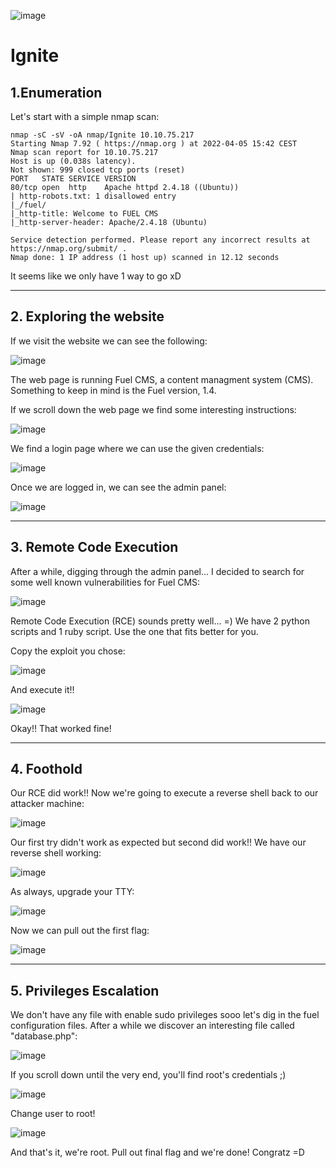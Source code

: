 ![image](https://user-images.githubusercontent.com/99112106/174284861-da26d37a-1f0a-498d-821a-a12e8e0271e3.png)

# Ignite

## 1.Enumeration 

Let's start with a simple nmap scan:

```
nmap -sC -sV -oA nmap/Ignite 10.10.75.217 
Starting Nmap 7.92 ( https://nmap.org ) at 2022-04-05 15:42 CEST
Nmap scan report for 10.10.75.217
Host is up (0.038s latency).
Not shown: 999 closed tcp ports (reset)
PORT   STATE SERVICE VERSION
80/tcp open  http    Apache httpd 2.4.18 ((Ubuntu))
| http-robots.txt: 1 disallowed entry 
|_/fuel/
|_http-title: Welcome to FUEL CMS
|_http-server-header: Apache/2.4.18 (Ubuntu)

Service detection performed. Please report any incorrect results at https://nmap.org/submit/ .
Nmap done: 1 IP address (1 host up) scanned in 12.12 seconds
```

It seems like we only have 1 way to go xD

* * *
## 2.  Exploring the website

If we visit the website we can see the following:

![image](https://user-images.githubusercontent.com/99112106/174284889-5e35abad-bd1a-4c53-bfcd-6e6ba70e54d7.png)

The web page is running Fuel CMS, a content managment system (CMS). Something to keep in mind is the Fuel version, 1.4.

If we scroll down the web page we find some interesting instructions:

![image](https://user-images.githubusercontent.com/99112106/174284907-99e6f44d-ecbd-480a-a1b8-de6721d16a61.png)

We find a login page where we can use the given credentials:

![image](https://user-images.githubusercontent.com/99112106/174284932-5d8e93ba-95cd-41d8-ab2d-e3d8ebb8f57e.png)

Once we are logged in, we can see the admin panel:

![image](https://user-images.githubusercontent.com/99112106/174284983-0fe7f9a3-0762-4bcf-b624-c68b9b12cb8c.png)

* * *
## 3. Remote Code Execution

After a while, digging through the admin panel... I decided to search for some well known vulnerabilities for Fuel CMS:

![image](https://user-images.githubusercontent.com/99112106/174285005-813632ec-8b45-49d0-9093-570304add2ad.png)

Remote Code Execution (RCE) sounds pretty well... =) We have 2 python scripts and 1 ruby script. Use the one that fits better for you.

Copy the exploit you chose:

![image](https://user-images.githubusercontent.com/99112106/174285019-173f6eb1-e6e0-453c-b518-17d4c4b6f923.png)

And execute it!!

![image](https://user-images.githubusercontent.com/99112106/174285035-65ab5a27-e9f0-4901-9a90-23daefd60258.png)

Okay!! That worked fine!

* * *
## 4. Foothold

Our RCE did work!! Now we're going to execute a reverse shell back to our attacker machine:

![image](https://user-images.githubusercontent.com/99112106/174285054-5c663b29-34c0-45b2-8de7-ab49baaed4b4.png)

Our first try didn't work as expected but second did work!! We have our reverse shell working:

![image](https://user-images.githubusercontent.com/99112106/174285069-246302b3-3dfb-4e06-bde9-53ec5a27ae66.png)

As always, upgrade your TTY:

![image](https://user-images.githubusercontent.com/99112106/174285082-a6e7a488-7ffa-4f6b-aaab-568902707987.png)

Now we can pull out the first flag:

![image](https://user-images.githubusercontent.com/99112106/174285096-08360934-89c0-4dca-90b8-94c5a212b8ee.png)

* * *
## 5. Privileges Escalation

We don't have any file with enable sudo privileges sooo let's dig in the fuel configuration files. After a while we discover an interesting file called "database.php":

![image](https://user-images.githubusercontent.com/99112106/174285114-6a5f7994-8b06-44da-b561-9b0005b51083.png)

If you scroll down until the very end, you'll find root's credentials ;)

![image](https://user-images.githubusercontent.com/99112106/174285127-81697b09-1e31-4506-8bdd-ee343606ead4.png)

Change user to root!

![image](https://user-images.githubusercontent.com/99112106/174285146-ff28796d-977e-4591-8158-4a294bd9a488.png)

And that's it, we're root. Pull out final flag and we're done! Congratz =D

